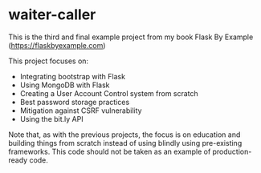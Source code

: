 # waiter-caller

This is the third and final example project from my book Flask By Example (https://flaskbyexample.com)

This project focuses on:
* Integrating bootstrap with Flask
* Using MongoDB with Flask
* Creating a User Account Control system from scratch
* Best password storage practices
* Mitigation against CSRF vulnerability
* Using the bit.ly API

Note that, as with the previous projects, the focus is on education and building things from scratch instead of using blindly using pre-existing frameworks. This code should not be taken as an example of production-ready code.


